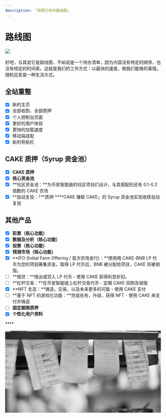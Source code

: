 ```yaml
---
description: 「别把它称作路线图」
---
```


# 路线图

![](https://gblobscdn.gitbook.com/assets%2F-MHREX7DHcljbY5IkjgJ%2F-MbKS2mFRDg91ZWCu1Fz%2F-MbKZINH3Atuv5bv2dPZ%2Fdocs%20masthead%20%2819%29.png?alt=media&token=a39e0778-1eab-43da-b421-195e3c54d70e)

好吧，与其说它是路线图，不如说是一个待办清单，因为内容没有特定的顺序，也没有特定的时间表。这就是我们的工作方式：以最快的速度，做我们能做的事情。随机应变是一种生活方式。

## **全站重整**

* [x] 新的主页
* [x] 全部收割、全部质押
* [x] 个人控制台页面
* [x] 更好的用户体验
* [x] 更快的加载速度
* [x] 移动端适配
* [x] 新的导航栏

## **CAKE 质押（Syrup 资金池）**

* [x] **CAKE 质押**
* [x] **核心资金池**
* [x] **社区资金池：**为币安智能链的社区项目们设计，与其搭配的还有 0.1-0.2 倍数的 CAKE 农场
* [x] **自动复投：「**质押 ****CAKE 赚取 CAKE」的 Syrup 资金池实现收获自动复投

## 其他产品

* [x] **彩票（核心功能）**
* [x] **数据及分析（核心功能）**
* [x] **投票（核心功能）**
* [x] **预测市场（核心功能）**
* [x] **IFO \(Initial Farm Offering / 首次农场发行\)：**使用用 CAKE-BNB LP 代币为您的项目筹集资金。取得 LP 代币后，BNB 被分配给项目，CAKE 将被销毁。
* [ ] **借贷：**借出或贷入 LP 代币 - 使用 CAKE 获得利息折扣。
* [ ] **杠杆交易：**在币安智能链上杠杆交易代币 - 定期 CAKE 回购及销毁
* [x] **NFT 生态：**铸造，交易，以及未来更多的可能 - 使用 CAKE 支付
* [ ] **基于 NFT 的游戏化功能：**完成任务，升级，获得 NFT - 使用 CAKE 来支付并铸造
* [ ] **固定期限质押**
* [x] **个性化用户资料**

\*\*\*\*

![&#x6765;&#x561E;~](.gitbook/assets/image%20%281%29%20%281%29%20%281%29%20%282%29%20%283%29%20%281%29.png)



